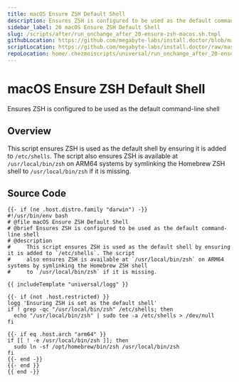 ```yaml
---
title: macOS Ensure ZSH Default Shell
description: Ensures ZSH is configured to be used as the default command-line shell
sidebar_label: 20 macOS Ensure ZSH Default Shell
slug: /scripts/after/run_onchange_after_20-ensure-zsh-macos.sh.tmpl
githubLocation: https://github.com/megabyte-labs/install.doctor/blob/master/home/.chezmoiscripts/universal/run_onchange_after_20-ensure-zsh-macos.sh.tmpl
scriptLocation: https://github.com/megabyte-labs/install.doctor/raw/master/home/.chezmoiscripts/universal/run_onchange_after_20-ensure-zsh-macos.sh.tmpl
repoLocation: home/.chezmoiscripts/universal/run_onchange_after_20-ensure-zsh-macos.sh.tmpl
---
```

# macOS Ensure ZSH Default Shell

Ensures ZSH is configured to be used as the default command-line shell

## Overview

This script ensures ZSH is used as the default shell by ensuring it is added to `/etc/shells`. The script
also ensures ZSH is available at `/usr/local/bin/zsh` on ARM64 systems by symlinking the Homebrew ZSH shell
to `/usr/local/bin/zsh` if it is missing.



## Source Code

```
{{- if (ne .host.distro.family "darwin") -}}
#!/usr/bin/env bash
# @file macOS Ensure ZSH Default Shell
# @brief Ensures ZSH is configured to be used as the default command-line shell
# @description
#     This script ensures ZSH is used as the default shell by ensuring it is added to `/etc/shells`. The script
#     also ensures ZSH is available at `/usr/local/bin/zsh` on ARM64 systems by symlinking the Homebrew ZSH shell
#     to `/usr/local/bin/zsh` if it is missing.

{{ includeTemplate "universal/logg" }}

{{- if (not .host.restricted) }}
logg 'Ensuring ZSH is set as the default shell'
if ! grep -qc "/usr/local/bin/zsh" /etc/shells; then
  echo "/usr/local/bin/zsh" | sudo tee -a /etc/shells > /dev/null
fi

{{- if eq .host.arch "arm64" }}
if [[ ! -e /usr/local/bin/zsh ]]; then
  sudo ln -sf /opt/homebrew/bin/zsh /usr/local/bin/zsh
fi
{{- end -}}
{{- end }}
{{ end -}}
```
